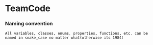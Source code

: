 # TeamCode
### Naming convention
`All variables, classes, enums, properties, functions, etc. can be named in snake_case no matter what(otherwise its 1984)`